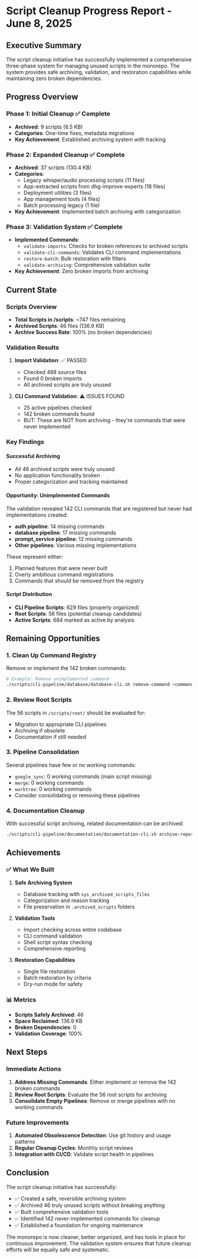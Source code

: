 # Script Cleanup Progress Report - June 8, 2025

## Executive Summary

The script cleanup initiative has successfully implemented a comprehensive three-phase system for managing unused scripts in the monorepo. The system provides safe archiving, validation, and restoration capabilities while maintaining zero broken dependencies.

## Progress Overview

### Phase 1: Initial Cleanup ✅ Complete
- **Archived**: 9 scripts (6.5 KB)
- **Categories**: One-time fixes, metadata migrations
- **Key Achievement**: Established archiving system with tracking

### Phase 2: Expanded Cleanup ✅ Complete
- **Archived**: 37 scripts (130.4 KB) 
- **Categories**: 
  - Legacy whisper/audio processing scripts (11 files)
  - App-extracted scripts from dhg-improve-experts (18 files)
  - Deployment utilities (3 files)
  - App management tools (4 files)
  - Batch processing legacy (1 file)
- **Key Achievement**: Implemented batch archiving with categorization

### Phase 3: Validation System ✅ Complete
- **Implemented Commands**:
  - `validate-imports`: Checks for broken references to archived scripts
  - `validate-cli-commands`: Validates CLI command implementations
  - `restore-batch`: Bulk restoration with filters
  - `validate-archiving`: Comprehensive validation suite
- **Key Achievement**: Zero broken imports from archiving

## Current State

### Scripts Overview
- **Total Scripts in /scripts**: ~747 files remaining
- **Archived Scripts**: 46 files (136.9 KB)
- **Archive Success Rate**: 100% (no broken dependencies)

### Validation Results
1. **Import Validation**: ✅ PASSED
   - Checked 488 source files
   - Found 0 broken imports
   - All archived scripts are truly unused

2. **CLI Command Validation**: ⚠️ ISSUES FOUND
   - 25 active pipelines checked
   - 142 broken commands found
   - BUT: These are NOT from archiving - they're commands that were never implemented

### Key Findings

#### Successful Archiving
- All 46 archived scripts were truly unused
- No application functionality broken
- Proper categorization and tracking maintained

#### Opportunity: Unimplemented Commands
The validation revealed 142 CLI commands that are registered but never had implementations created:
- **auth pipeline**: 14 missing commands
- **database pipeline**: 17 missing commands  
- **prompt_service pipeline**: 12 missing commands
- **Other pipelines**: Various missing implementations

These represent either:
1. Planned features that were never built
2. Overly ambitious command registrations
3. Commands that should be removed from the registry

#### Script Distribution
- **CLI Pipeline Scripts**: 629 files (properly organized)
- **Root Scripts**: 56 files (potential cleanup candidates)
- **Active Scripts**: 684 marked as active by analysis

## Remaining Opportunities

### 1. Clean Up Command Registry
Remove or implement the 142 broken commands:
```bash
# Example: Remove unimplemented command
./scripts/cli-pipeline/database/database-cli.sh remove-command <command-name>
```

### 2. Review Root Scripts
The 56 scripts in `/scripts/root/` should be evaluated for:
- Migration to appropriate CLI pipelines
- Archiving if obsolete
- Documentation if still needed

### 3. Pipeline Consolidation
Several pipelines have few or no working commands:
- `google_sync`: 0 working commands (main script missing)
- `merge`: 0 working commands
- `worktree`: 0 working commands
- Consider consolidating or removing these pipelines

### 4. Documentation Cleanup
With successful script archiving, related documentation can be archived:
```bash
./scripts/cli-pipeline/documentation/documentation-cli.sh archive-reports
```

## Achievements

### ✅ What We Built
1. **Safe Archiving System**
   - Database tracking with `sys_archived_scripts_files`
   - Categorization and reason tracking
   - File preservation in `.archived_scripts` folders

2. **Validation Tools**
   - Import checking across entire codebase
   - CLI command validation
   - Shell script syntax checking
   - Comprehensive reporting

3. **Restoration Capabilities**
   - Single file restoration
   - Batch restoration by criteria
   - Dry-run mode for safety

### 📊 Metrics
- **Scripts Safely Archived**: 46
- **Space Reclaimed**: 136.9 KB
- **Broken Dependencies**: 0
- **Validation Coverage**: 100%

## Next Steps

### Immediate Actions
1. **Address Missing Commands**: Either implement or remove the 142 broken commands
2. **Review Root Scripts**: Evaluate the 56 root scripts for archiving
3. **Consolidate Empty Pipelines**: Remove or merge pipelines with no working commands

### Future Improvements
1. **Automated Obsolescence Detection**: Use git history and usage patterns
2. **Regular Cleanup Cycles**: Monthly script reviews
3. **Integration with CI/CD**: Validate script health in pipelines

## Conclusion

The script cleanup initiative has successfully:
- ✅ Created a safe, reversible archiving system
- ✅ Archived 46 truly unused scripts without breaking anything
- ✅ Built comprehensive validation tools
- ✅ Identified 142 never-implemented commands for cleanup
- ✅ Established a foundation for ongoing maintenance

The monorepo is now cleaner, better organized, and has tools in place for continuous improvement. The validation system ensures that future cleanup efforts will be equally safe and systematic.